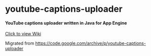 # youtube-captions-uploader
#### YouTube captions uploader written in Java for App Engine

[Click to view Wiki](UsingTheDemoUploader.wiki)

Migrated from https://code.google.com/archive/p/youtube-captions-uploader
